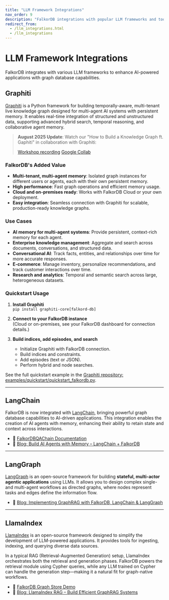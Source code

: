 ```yaml
---
title: "LLM Framework Integrations"
nav_order: 9
description: "FalkorDB integrations with popular LLM frameworks and tools."
redirect_from:
  - /llm_integrations.html
  - /llm_integrations
---
```


# LLM Framework Integrations

FalkorDB integrates with various LLM frameworks to enhance AI-powered applications with graph database capabilities.

## Graphiti

[Graphiti](https://help.getzep.com/graphiti/configuration/graph-db-configuration#falkordb) is a Python framework for building temporally-aware, multi-tenant live knowledge graph designed for multi-agent AI systems with persistent memory. It enables real-time integration of structured and unstructured data, supporting advanced hybrid search, temporal reasoning, and collaborative agent memory.

> **August 2025 Update**: Watch our "How to Build a Knowledge Graph ft. Gaphiti" in collaboration with Graphiti:
> 
> [Workshop recording](https://www.youtube.com/watch?v=F4hwuLlISP4&lc=UgwPSaR6GAM_86g9AxJ4AaABAg)
> [Google Collab](https://colab.research.google.com/drive/1HbDPKlsz9tYfRGeWHn60vsWeGhFIsqyF?usp=sharing)

### FalkorDB's Added Value

- **Multi-tenant, multi-agent memory**: Isolated graph instances for different users or agents, each with their own persistent memory.
- **High performance**: Fast graph operations and efficient memory usage.
- **Cloud and on-premises ready**: Works with FalkorDB Cloud or your own deployment.
- **Easy integration**: Seamless connection with Graphiti for scalable, production-ready knowledge graphs.

### Use Cases

- **AI memory for multi-agent systems**: Provide persistent, context-rich memory for each agent.
- **Enterprise knowledge management**: Aggregate and search across documents, conversations, and structured data.
- **Conversational AI**: Track facts, entities, and relationships over time for more accurate responses.
- **E-commerce**: Manage inventory, personalize recommendations, and track customer interactions over time.
- **Research and analytics**: Temporal and semantic search across large, heterogeneous datasets.

### Quickstart Usage

1. **Install Graphiti**  
   `pip install graphiti-core[falkord-db]`

2. **Connect to your FalkorDB instance**  
   (Cloud or on-premises, see your FalkorDB dashboard for connection details.)

3. **Build indices, add episodes, and search**  
   - Initialize Graphiti with FalkorDB connection.
   - Build indices and constraints.
   - Add episodes (text or JSON).
   - Perform hybrid and node searches.

See the full quickstart example in the [Graphiti repository: examples/quickstart/quickstart_falkordb.py](https://github.com/getzep/graphiti/blob/main/examples/quickstart/quickstart_falkordb.py).

---

## LangChain

FalkorDB is now integrated with [LangChain](https://www.langchain.com/), bringing powerful graph database capabilities to AI-driven applications. This integration enables the creation of AI agents with memory, enhancing their ability to retain state and context across interactions.

- 🔗 [FalkorDBQAChain Documentation](https://python.langchain.com/docs/use_cases/more/graph/graph_falkordb_qa)  
- 📓 [Blog: Build AI Agents with Memory – LangChain + FalkorDB](https://www.falkordb.com/blog/building-ai-agents-with-memory-langchain/)

---

## LangGraph

[LangGraph](https://www.langgraph.dev/) is an open-source framework for building **stateful, multi-actor agentic applications** using LLMs. It allows you to design complex single- and multi-agent workflows as directed graphs, where nodes represent tasks and edges define the information flow.

- 📓 [Blog: Implementing GraphRAG with FalkorDB, LangChain & LangGraph](https://www.falkordb.com/blog/graphrag-workflow-falkordb-langchain/)

---

## LlamaIndex

[LlamaIndex](https://www.llamaindex.ai/) is an open-source framework designed to simplify the development of LLM-powered applications. It provides tools for ingesting, indexing, and querying diverse data sources.

In a typical RAG (Retrieval-Augmented Generation) setup, LlamaIndex orchestrates both the retrieval and generation phases. FalkorDB powers the retrieval module using Cypher queries, while any LLM trained on Cypher can handle the generation step—making it a natural fit for graph-native workflows.

- 🔗 [FalkorDB Graph Store Demo](https://gpt-index.readthedocs.io/en/latest/examples/index_structs/knowledge_graph/FalkorDBGraphDemo.html)  
- 📓 [Blog: LlamaIndex RAG – Build Efficient GraphRAG Systems](https://www.falkordb.com/blog/llamaindex-rag-implementation-graphrag/)
